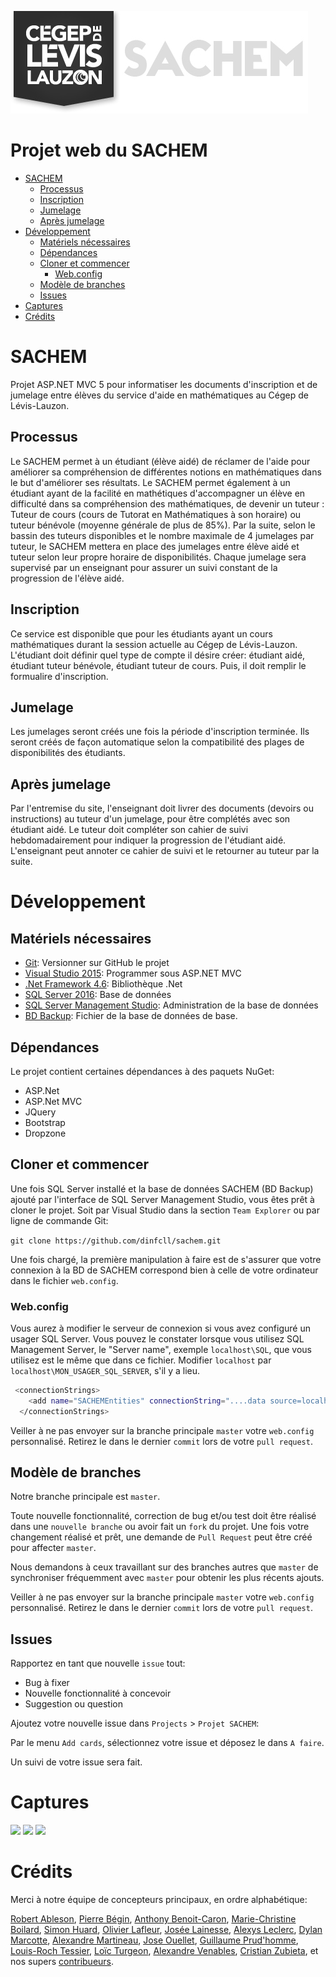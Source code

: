 ![CCL-logo](sachem/Images/logo-cegepBLANC.jpg)![sachem-logo](/sachem/Images/logo-sachemBLANC.jpg)

# Projet web du SACHEM

* [SACHEM](#sachem)
    * [Processus](#processus)
    * [Inscription](#inscription)
    * [Jumelage](#jumelage)
    * [Après jumelage](#après-jumelage)
* [Développement](#développement)
    * [Matériels nécessaires](#matériels-nécessaires)
    * [Dépendances](#dépendances)
    * [Cloner et commencer](#cloner-et-commencer)
        * [Web.config](#webconfig)
    * [Modèle de branches](#modèle-de-branches)
    * [Issues](#issues)
* [Captures](#captures)
* [Crédits](#crédits)
   
# SACHEM

Projet ASP.NET MVC 5 pour informatiser les documents d'inscription et de jumelage entre élèves du service d'aide en mathématiques au Cégep de Lévis-Lauzon.

## Processus

Le SACHEM permet à un étudiant (élève aidé) de réclamer de l'aide pour améliorer sa compréhension de différentes notions en mathématiques dans le but d'améliorer ses résultats. Le SACHEM permet également à un étudiant ayant de la facilité en mathétiques d'accompagner un élève en difficulté dans sa compréhension des mathématiques, de devenir un tuteur : Tuteur de cours (cours de Tutorat en Mathématiques à son horaire) ou tuteur bénévole (moyenne générale de plus de 85%). Par la suite, selon le bassin des tuteurs disponibles et le nombre maximale de 4 jumelages par tuteur, le SACHEM mettera en place des jumelages entre élève aidé et tuteur selon leur propre horaire de disponibilités. Chaque jumelage sera supervisé par un enseignant pour assurer un suivi constant de la progression de l'élève aidé.

## Inscription

Ce service est disponible que pour les étudiants ayant un cours mathématiques durant la session actuelle au Cégep de Lévis-Lauzon. L'étudiant doit définir quel type de compte il désire créer: étudiant aidé, étudiant tuteur bénévole, étudiant tuteur de cours. Puis, il doit remplir le formualire d'inscription.

## Jumelage

Les jumelages seront créés une fois la période d'inscription terminée. Ils seront créés de façon automatique selon la compatibilité des plages de disponibilités des étudiants.


## Après jumelage

Par l'entremise du site, l'enseignant doit livrer des documents (devoirs ou instructions) au tuteur d'un jumelage, pour être complétés avec son étudiant aidé. Le tuteur doit compléter son cahier de suivi hebdomadairement pour indiquer la progression de l'étudiant aidé. L'enseignant peut annoter ce cahier de suivi et le retourner au tuteur par la suite.

# Développement

## Matériels nécessaires

* [Git](http://git-scm.com/book/en/v2/Getting-Started-Installing-Git): Versionner sur GitHub le projet
* [Visual Studio 2015](https://www.visualstudio.com/post-download-vs/?sku=community&clcid=0x409&telem=ga): Programmer sous ASP.NET MVC
* [.Net Framework 4.6](https://www.microsoft.com/en-ca/download/details.aspx?id=48130): Bibliothèque .Net
* [SQL Server 2016](https://www.microsoft.com/en-us/sql-server/sql-server-downloads): Base de données
* [SQL Server Management Studio](https://msdn.microsoft.com/library/mt238290.aspx): Administration de la base de données
* [BD Backup](https://github.com/dinfcll/sachem/blob/master/sachem/BD_Presentation.bak): Fichier de la base de données de base.

## Dépendances

Le projet contient certaines dépendances à des paquets NuGet:
- ASP.Net
- ASP.Net MVC
- JQuery
- Bootstrap
- Dropzone

## Cloner et commencer

Une fois SQL Server installé et la base de données SACHEM (BD Backup) ajouté par l'interface de SQL Server Management Studio, vous êtes prêt à cloner le projet. Soit par Visual Studio dans la section `Team Explorer` ou par ligne de commande Git:

`git clone https://github.com/dinfcll/sachem.git`

Une fois chargé, la première manipulation à faire est de s'assurer que votre connexion à la BD de SACHEM correspond bien à celle de votre ordinateur dans le fichier `web.config`.

### Web.config

Vous aurez à modifier le serveur de connexion si vous avez configuré un usager SQL Server. Vous pouvez le constater lorsque vous utilisez SQL Management Server, le "Server name", exemple `localhost\SQL`, que vous utilisez est le même que dans ce fichier. Modifier `localhost` par `localhost\MON_USAGER_SQL_SERVER`, s'il y a lieu.

```sh
 <connectionStrings>
    <add name="SACHEMEntities" connectionString="....data source=localhost;...." />
  </connectionStrings>
```

Veiller à ne pas envoyer sur la branche principale `master` votre `web.config` personnalisé. Retirez le dans le dernier `commit` lors de votre `pull request`.

## Modèle de branches

Notre branche principale est `master`.

Toute nouvelle fonctionnalité, correction de bug et/ou test doit être réalisé dans une `nouvelle branche` ou avoir fait un `fork` du projet. Une fois votre changement réalisé et prêt, une demande de `Pull Request` peut être créé pour affecter `master`.

Nous demandons à ceux travaillant sur des branches autres que `master` de synchroniser fréquemment avec `master` pour obtenir les plus récents ajouts.

Veiller à ne pas envoyer sur la branche principale `master` votre `web.config` personnalisé. Retirez le dans le dernier `commit` lors de votre `pull request`.

## Issues

Rapportez en tant que nouvelle `issue` tout:
- Bug à fixer
- Nouvelle fonctionnalité à concevoir
- Suggestion ou question

Ajoutez votre nouvelle issue dans `Projects` > `Projet SACHEM`:

Par le menu `Add cards`, sélectionnez votre issue et déposez le dans `A faire`.

Un suivi de votre issue sera fait.

# Captures

<img width="150" src="https://git.dinf.cll.qc.ca/lainessej/sachem/uploads/95b7a5e0607519d675b55dbb57844558/Inscription_1.PNG"/>
<img width="150" src="https://git.dinf.cll.qc.ca/lainessej/sachem/uploads/72f685881b3f055fea8f958903fb0ab4/MAJ_jumelage_-_d%C3%A9tail_-_jumelage_possible.PNG"/>
<img width="150" src="https://git.dinf.cll.qc.ca/lainessej/sachem/uploads/39d0284b0e52e0551d1baf6bbfbd6da0/rapport_initial_B.PNG"/>

# Crédits

Merci à notre équipe de concepteurs principaux, en ordre alphabétique:

[Robert Ableson](#),
[Pierre Bégin](#),
[Anthony Benoit-Caron](https://github.com/Anthobc),
[Marie-Christine Boilard](#),
[Simon Huard](https://github.com/simHuard),
[Olivier Lafleur](https://github.com/olafleur),
[Josée Lainesse](#),
[Alexys Leclerc](https://github.com/LeclercA),
[Dylan Marcotte](https://github.com/FragZServer),
[Alexandre Martineau](https://github.com/AlexandreMartineau),
[Jose Ouellet](https://github.com/jwallet),
[Guillaume Prud'homme](https://github.com/GuillaumePrudhomme),
[Louis-Roch Tessier](https://github.com/louisrochtessier),
[Loïc Turgeon](https://github.com/loicturgeon),
[Alexandre Venables](https://github.com/VenablesAu),
[Cristian Zubieta](https://github.com/cristianzubieta),
et nos supers [contribueurs](https://github.com/dinfcll/sachem/graphs/contributors).

